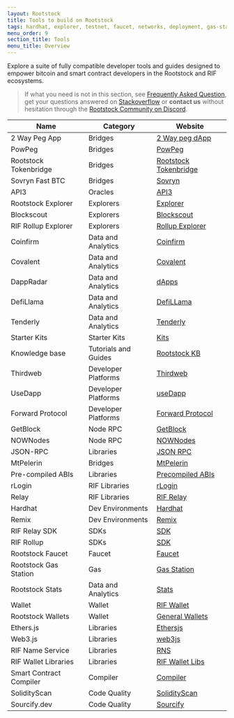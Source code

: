 ```yaml
---
layout: Rootstock
title: Tools to build on Rootstock
tags: hardhat, explorer, testnet, faucet, networks, deployment, gas-station, tools, Rootstock, ethereum, smart-contracts, install, get-started, how-to, wallets
menu_order: 9
section_title: Tools
menu_title: Overview
---
```

Explore a suite of fully compatible developer tools and guides designed to empower bitcoin and smart contract developers in the Rootstock and RIF ecosystems.

> If what you need is not in this section, see [Frequently Asked Question](https://dev.rootstock.io/kb/faqs/), get your questions answered on [Stackoverflow](https://stackoverflow.com/questions/tagged/rsk) or **contact us** without hesitation through the [Rootstock Community on Discord](https://rootstock.io/discord).

| Name                                         | Category                        | Website                                                                                     |
| ---------------------------------------------- | ------------------------------- | --------------------------------------------------------------------------------------- |
| 2 Way Peg App                                  | Bridges                         | [2 Way peg dApp](https://dev.rootstock.io/guides/two-way-peg-app/)                                        |
| PowPeg                                         | Bridges                         | [PowPeg](https://dev.rootstock.io/rsk/architecture/powpeg/)                                       |
| Rootstock Tokenbridge | Bridges                         | [Rootstock Tokenbridge](https://dev.rootstock.io/tools/tokenbridge/)                                             |
| Sovryn Fast BTC                                | Bridges                         | [Sovryn](https://wiki.sovryn.com/en/sovryn-dapp/bridge)                                           |
| API3                                           | Oracles                         | [API3](https://api3.org/)                                                                       |
| Rootstock Explorer                             | Explorers                       | [Explorer](https://dev.rootstock.io/tools/explorer/)                                                |
| Blockscout                                     | Explorers                       | [Blockscout](https://rootstock.blockscout.com/)                                                       |
| RIF Rollup Explorer                            | Explorers                       | [Rollup Explorer](https://dev.rootstock.io/rif/rollup/dapps/)                                              |
| Coinfirm                                       | Data and Analytics              | [Coinfirm](https://www.coinfirm.com/products/aml-platform/)                                         |
| Covalent                                       | Data and Analytics              | [Covalent](https://dev.rootstock.io/solutions/covalent/)                                            |
| DappRadar                                      | Data and Analytics              | [dApps](https://dappradar.com/)                                                                  |
| DefiLlama                                      | Data and Analytics              | [DefiLLama](https://defillama.com/)                                                                  |
| Tenderly                                       | Data and Analytics              | [Tenderly](https://dev.rootstock.io/kb/build-with-tenderly/)                                        |
| Starter Kits                                   | Starter Kits                    | [Kits](https://dev.rootstock.io/guides/starter-kits/)                                           |
| Knowledge base                                 | Tutorials and Guides            | [Rootstock KB](https://dev.rootstock.io/kb/)                                                            |
| Thirdweb                                       | Developer Platforms             | [Thirdweb](https://thirdweb.com/)                                                                   |
| UseDapp                                        | Developer Platforms             | [useDapp](https://usedapp.io/ )                                                                    |
| Forward Protocol                               | Developer Platforms             | [Forward Protocol](https://forwardprotocol.io/)                                                             |
| GetBlock                                       | Node RPC                        | [GetBlock](https://getblock.io/)                                                                    |
| NOWNodes                                       | Node RPC                        | [NOWNodes](https://nownodes.io/)                                                                    |
| JSON-RPC                                       | Libraries                       | [JSON RPC](https://dev.rootstock.io/rsk/node/architecture/json-rpc/)                                |
| MtPelerin                                      | Bridges                         | [MtPelerin](https://www.mtpelerin.com/exchange-crypto?ssa=0.01&wsc=BTC&wdc=RBTC&wsa=0.01)            |
| Pre-compiled ABIs                              | Libraries                       | [Precompiled ABIs](https://dev.rootstock.io/develop/libs/rsk-precompilied-abis/ )                           |
| rLogin                                         | RIF Libraries                   | [rLogin](https://dev.rootstock.io/rif/rlogin/libraries/)                                          |
| Relay                                          | RIF Libraries                   | [RIF Relay](https://dev.rootstock.io/rif/relay/)                                                     |
| Hardhat                                        | Dev Environments                | [Hardhat](/tools/hardhat/) |
| Remix                                          | Dev Environments                | [Remix](https://dev.rootstock.io/kb/remix-and-metamask-with-rsk-testnet/)                        |
| RIF Relay SDK                                  | SDKs                            | [SDK](https://github.com/rsksmart/rif-relay-sample-dapp#rif-relaying-services-sdk-sample-dapp) |
| RIF Rollup                                     | SDKs                            | [SDK](https://github.com/rsksmart/rif-rollup-js-sdk)                                           |
| Rootstock Faucet                               | Faucet                          | [Faucet](https://dev.rootstock.io/tools/faucet/)                                                  |
| Rootstock Gas Station                          | Gas                             | [Gas Station](https://dev.rootstock.io/develop/apps/tools/gas-station/)                                |
| Rootstock Stats                                | Data and Analytics              | [Stats](https://stats.rsk.co/)                                                                   |
| Wallet                                         | Wallet                  | [RIF Wallet](https://dev.rootstock.io/rif/wallet/)                                                    |
| Rootstock Wallets                              | Wallet                          | [General Wallets](https://dev.rootstock.io/develop/wallet/use/)                                            |
| Ethers.js                                        | Libraries                       | [Ethersjs](https://docs.ethers.org/v5/)
| Web3.js                                        | Libraries                       | [web3js](https://web3js.readthedocs.io/en/v1.10.0/)|
| RIF Name Service                                            | Libraries                   | [RNS](https://dev.rootstock.io/rif/rns/libs)
| RIF Wallet Libraries                                            | Libraries                   | [RIF Wallet Libs](https://github.com/orgs/rsksmart/packages?repo_name=rif-wallet-libs)                                                   ||
| Smart Contract Compiler                        | Compiler                | [Compiler](https://dev.rootstock.io/kb/compile-smart-contracts-go/)                                 |
| SolidityScan                                   | Code Quality                    | [SolidityScan](https://solidityscan.com/)                                                               |
| Sourcify.dev                                   | Code Quality                    | [Sourcify](https://sourcify.dev)                                                                    |